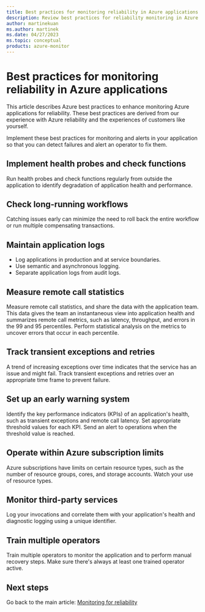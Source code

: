 ```yaml
---
title: Best practices for monitoring reliability in Azure applications
description: Review best practices for reliability monitoring in Azure applications within the Azure Well-Architected Framework.
author: martinekuan
ms.author: martinek
ms.date: 04/27/2023
ms.topic: conceptual
products: azure-monitor
---
```


# Best practices for monitoring reliability in Azure applications

This article describes Azure best practices to enhance monitoring Azure applications for reliability. These best practices are derived from our experience with Azure reliability and the experiences of customers like yourself.

Implement these best practices for monitoring and alerts in your application so that you can detect failures and alert an operator to fix them.

## Implement health probes and check functions

Run health probes and check functions regularly from outside the application to identify degradation of application health and performance.

## Check long-running workflows

Catching issues early can minimize the need to roll back the entire workflow or run multiple compensating transactions.

## Maintain application logs

- Log applications in production and at service boundaries.
- Use semantic and asynchronous logging.
- Separate application logs from audit logs.

## Measure remote call statistics

Measure remote call statistics, and share the data with the application team. This data gives the team an instantaneous view into application health and summarizes remote call metrics, such as latency, throughput, and errors in the 99 and 95 percentiles. Perform statistical analysis on the metrics to uncover errors that occur in each percentile.

## Track transient exceptions and retries

A trend of increasing exceptions over time indicates that the service has an issue and might fail. Track transient exceptions and retries over an appropriate time frame to prevent failure.

## Set up an early warning system

Identify the key performance indicators (KPIs) of an application's health, such as transient exceptions and remote call latency. Set appropriate threshold values for each KPI. Send an alert to operations when the threshold value is reached.

## Operate within Azure subscription limits

Azure subscriptions have limits on certain resource types, such as the number of resource groups, cores, and storage accounts. Watch your use of resource types.

## Monitor third-party services

Log your invocations and correlate them with your application's health and diagnostic logging using a unique identifier.

## Train multiple operators

Train multiple operators to monitor the application and to perform manual recovery steps. Make sure there's always at least one trained operator active.

## Next steps

Go back to the main article: [Monitoring for reliability](monitor-checklist.md)
